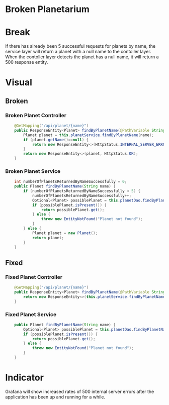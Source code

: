 # Broken Planetarium

# Break
If there has already been 5 successful requests for planets by name, the service layer will return a planet with a null name to the contoller layer. When the contoller layer detects the planet has a null name, it will return a 500 response entity.

# Visual
## Broken
### Broken Planet Controller
```java
    @GetMapping("/api/planet/{name}")
    public ResponseEntity<Planet> findByPlanetName(@PathVariable String name) {
        Planet planet = this.planetService.findByPlanetName(name);
        if (planet.getName()==null) {
            return new ResponseEntity<>(HttpStatus.INTERNAL_SERVER_ERROR);
        }
        return new ResponseEntity<>(planet, HttpStatus.OK);
    }


```
### Broken Planet Service
```java
    int numberOfPlanetsReturnedByNameSuccessfully = 0;
    public Planet findByPlanetName(String name) {
        if (numberOfPlanetsReturnedByNameSuccessfully < 5) {
            numberOfPlanetsReturnedByNameSuccessfully++;
            Optional<Planet> possiblePlanet = this.planetDao.findByPlanetName(name);
            if (possiblePlanet.isPresent()) {
                return possiblePlanet.get();
            } else {
                throw new EntityNotFound("Planet not found");
            }
        } else {
            Planet planet = new Planet();
            return planet;
        }
    }
```
## Fixed
### Fixed Planet Controller
```java
    @GetMapping("/api/planet/{name}")
    public ResponseEntity<Planet> findByPlanetName(@PathVariable String name) {
        return new ResponseEntity<>(this.planetService.findByPlanetName(name), HttpStatus.OK);
    }


```
### Fixed Planet Service
```java
    public Planet findByPlanetName(String name) {
        Optional<Planet> possiblePlanet = this.planetDao.findByPlanetName(name);
        if (possiblePlanet.isPresent()) {
            return possiblePlanet.get();
        } else {
            throw new EntityNotFound("Planet not found");
        }
    }
```
# Indicator
Grafana will show increased rates of 500 internal server errors after the application has been up and running for a while.